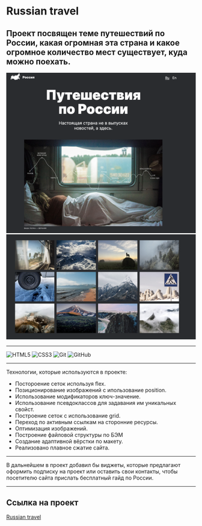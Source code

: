 # Russian travel

## Проект посвящен теме путешествий по России, какая огромная эта страна и какое огромное количество мест существует, куда можно поехать.

<img src='/sprint-3-images/1.png'>
<img src='/sprint-3-images/2.png'>

___________________________

![HTML5](https://img.shields.io/badge/html5-%23E34F26.svg?style=for-the-badge&logo=html5&logoColor=white)
![CSS3](https://img.shields.io/badge/css3-%231572B6.svg?style=for-the-badge&logo=css3&logoColor=white)
![Git](https://img.shields.io/badge/git-%23F05033.svg?style=for-the-badge&logo=git&logoColor=white)
![GitHub](https://img.shields.io/badge/github-%23121011.svg?style=for-the-badge&logo=github&logoColor=white)

___________________________

Технологии, которые используются в проекте:

- Постороение сеток используя flex.
- Позиционирование изображений с ипользование position.
- Использование модификаторов ключ-значение.
- Использование псевдоклассов для задавания им уникальных свойст.
- Построение сеток с использование grid.
- Переход по активным ссылкам на сторонние ресурсы.
- Оптимизация изображений.
- Построение файловой структуры по БЭМ
- Создание адаптивной вёрстки по макету.
- Реализовано плавное сжатие сайта.

___________________________

В дальнейшем в проект добавил бы виджеты, которые предлагают оформить подписку на проект или оставить свои контакты, чтобы посетителю сайта прислать бесплатный гайд по России.

___________________________

## Ссылка на проект

[Russian travel](https://niksonglikson.github.io/russian-travel/index.html)

